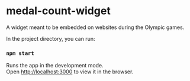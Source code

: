 # medal-count-widget
A widget meant to be embedded on websites during the Olympic games.

In the project directory, you can run:
 ### `npm start`
Runs the app in the development mode.<br>
Open [http://localhost:3000](http://localhost:3000) to view it in the browser.
